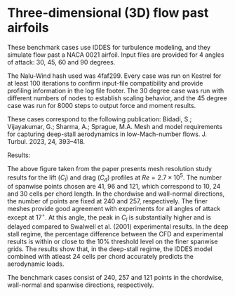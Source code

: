 <!-- This file is automatically compiled into the website. Please copy linked files into .website_src/ paths to enable website rendering -->

# Three-dimensional (3D) flow past airfoils

These benchmark cases use IDDES for turbulence modeling, and they simulate flow past a NACA 0021 airfoil. Input files are provided for 4 angles of attack: 30, 45, 60 and 90 degrees.

The Nalu-Wind hash used was 4faf299. Every case was run on Kestrel for at least 100 iterations to confirm input-file compatibility and provide profiling information in the log file footer. The 30 degree case was run with different numbers of nodes to establish scaling behavior, and the 45 degree case was run for 8000 steps to output force and moment results.

These cases correspond to the following publication:
Bidadi, S.; Vijayakumar, G.; Sharma, A.; Sprague, M.A. Mesh and model requirements for capturing deep-stall aerodynamics in low-Mach-number flows. J. Turbul. 2023, 24, 393–418.


Results:

The above figure taken from the paper presents mesh resolution study results for the 
lift ($C_l$) and drag ($C_d$) profiles 
at $Re = 2.7\times10^5$. The number of spanwise points chosen are 41, 96 and 121, 
which correspond to 10, 24 and 30 cells per chord length.
In the chordwise and wall-normal directions, the number of points are fixed at 
240 and 257, respectively. The finer meshes provide good agreement with experiments for all 
angles of attack except at $17^\circ$. At this angle, the peak in $C_l$ is substantially
higher and is delayed compared to Swalwell et al. (2001) experimental results. 
In the deep stall regime, the percentage difference between the CFD and experimental results
is within or close to the $10\%$ threshold level on the finer spanwise grids.
The results show that, in the deep-stall regime, the IDDES model combined with atleast 24 cells per chord
accurately predicts the aerodynamic loads.

The benchmark cases consist of 240, 257 and 121 points in the chordwise, wall-normal and spanwise 
directions, respectively.

